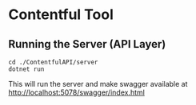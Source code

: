 # Contentful Tool

## Running the Server (API Layer)

```
cd ./ContentfulAPI/server
dotnet run
```

This will run the server and make swagger available at [http://localhost:5078/swagger/index.html](http://localhost:5078/swagger/index.html)
